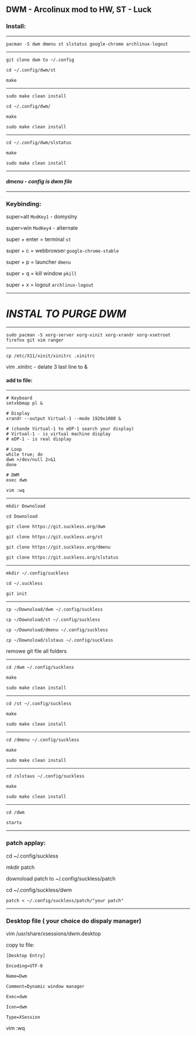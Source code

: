 ## DWM - Arcolinux mod to HW, ST - Luck

### **Install:**

---
```
pacman -S dwm dmenu st slstatus google-chrome archlinux-logout
```
---
```
git clone dwm to ~/.config

cd ~/.config/dwm/st

make
```
---
```
sudo make clean install

cd ~/.config/dwm/

make

sudo make clean install
```
---

```
cd ~/.config/dwm/slstatus

make

sudo make clean install
```
---

#### *dmenu - config is dwm file*
---

### **Keybinding:**

super=alt `ModKey1` - domyslny

super=win `ModKey4` - alternate

super + enter = terminal `st`

super + c = webbrowser `google-chrome-stable`

super + p = launcher `dmenu`

super + q = kill window `pkill`

super + x = logout `archlinux-logout`

---

# **_INSTAL TO PURGE DWM_**

---
```
sudo pacman -S xorg-server xorg-xinit xorg-xrandr xorg-xsetroot firefox git vim ranger
```
---

`cp /etc/X11/xinit/xinitrc .xinitrc`

vim .xinitrc - delate 3 last line to &

#### add to file:

---
```
# Keyboard
setxkbmap pl &

# Display
xrandr --output Virtual-1 --mode 1920x1080 &

# (chande Virtual-1 to eDP-1 search your display)
# Virtual-1 - is virtual machine display
# eDP-1 - is real display

# Loop
while true; do
dwm >/dev/null 2>&1
done

# DWM
exec dwm
```
`vim :wq`

---

```
mkdir Downoload

cd Downoload

git clone https://git.suckless.org/dwm

git clone https://git.suckless.org/st

git clone https://git.suckless.org/dmenu

git clone https://git.suckless.org/slstatus
```

---

```
mkdir ~/.config/suckless

cd ~/.suckless

git init
```

---

```
cp ~/Downoload/dwm ~/.config/suckless

cp ~/Downoload/st ~/.config/suckless

cp ~/Downoload/dmenu ~/.config/suckless

cp ~/Downoload/slstaus ~/.config/suckless

```
remowe git file all folders

---

```
cd /dwm ~/.config/suckless

make

sudo make clean install
```

---

```
cd /st ~/.config/suckless

make

sudo make clean install
```

---

```
cd /dmenu ~/.config/suckless

make

sudo make clean install
```

---

```
cd /slstaus ~/.config/suckless

make

sudo make clean install
```

---

```
cd /dwm

startx
```

---

### patch applay:

cd ~/.config/suckless

mkdir patch

downoload patch to ~/.config/suckless/patch

cd ~/.config/suckless/dwm

```
patch < ~/.config/suckless/patch/"your patch"
```

---

### Desktop file ( your choice do dispaly manager)

vim /usr/share/xsessions/dwm.desktop

copy to file:

```
[Desktop Entry]

Encoding=UTF-8

Name=Dwm

Comment=Dynamic window manager

Exec=dwm

Icon=dwm

Type=XSession

```

vim :wq
